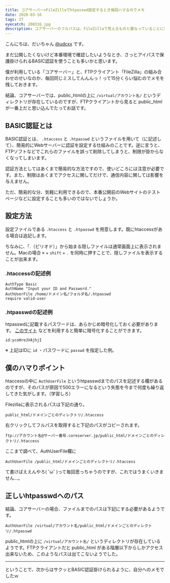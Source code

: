 ```yaml
---
title: コアサーバー✕FileZillaでhtpasswd設定するとき毎回ハマるのでメモ
date: 2020-03-16
tags: IT
eyecatch: 200316.jpg
description: コアサーバーのフルパスは、FileZillaで見えるものと異なっていることに気づかず、何度も引っかかってしまってます...
---
```


こんにちは、だいちゃん [@udcxx](https://twitter.com/udc_xx) です。

まだ公開したくないけど本番環境で確認したいようなとき、さっとアイパスで保護掛けられるBASIC認証を使うことも多いかと思います。

僕が利用している「コアサーバー」と、FTPクライアント「FileZilla」の組み合わせのせいなのか、毎回同じミスしてんんんっ！って15分くらい悩むのでメモを残しておきます。

結論、コアサーバーでは、public_htmlの上に `/virtual/アカウント名/` というディレクトリが存在しているのですが、FTPクライアントから見ると public_html が一番上だと思い込んでたってお話です。

## BASIC認証とは

BASIC認証とは、 `.htaccess` と `.htpasswd` というファイルを用いて（に記述して）、簡易的にWebサーバーに認証を設定する仕組みのことです。逆に言うと、FTPソフトなどでこれらのファイルを誤って削除してしまうと、制限が掛からなくなってしまいます。

認証方法としてはあくまで簡易的な方法ですので、使いどころには注意が必要です。また、制限はあくまでアクセスに関してだけで、通信内容に関しては影響を与えません。

ただ、簡易的な分、気軽に利用できるので、本番公開前のWebサイトのテストページなどに設定することも多いのではないでしょうか。

## 設定方法

設定ファイルである `.htaccess` と `.htpasswd` を用意します。既にhtaccessがある場合は追記します。

ちなみに、「.（ピリオド）」から始まる隠しファイルは通常画面上に表示されません。Macの場合 `⌘` + `shift` + `.` を同時に押すことで、隠しファイルを表示することが出来ます。

### .htaccessの記述例

```
AuthType Basic
AuthName "Input your ID and Password."
AuthUserFile /home/ドメイン名/フォルダ名/.htpasswd
require valid-user
```

### .htpasswdの記述例

htpasswdに記載するパスワードは、あらかじめ暗号化しておく必要があります。 [このサイト](https://www.luft.co.jp/cgi/htpasswd.php) などを利用すると簡単に暗号化することができます。

```
id:ycoHreJVAjhjI
```

※ 上記はIDに `id` ・パスワードに `passwd` を指定した例。

## 僕のハマりポイント

htaccessの中に `AuthUserFile` というhtpasswdまでのパスを記述する欄があるのですが、そのパスが原因で500エラーになるという失態を今まで何度も繰り返してきた気がします。（学習しろ）

Filezillaに表示されるパスは下記の通り。

```
public_html/ドメインごとのディレクトリ/.htaccess
```

右クリックしてフルパスを取得すると下記のパスがコピーされます。

```
ftp://アカウント名@サーバー番号.coreserver.jp/public_html/ドメインごとのディレクトリ/.htaccess
```

ここまで調べて、AuthUserFile欄に

```
AuthUserFile /public_html/ドメインごとのディレクトリ/.htaccess
```

て書けばええんやろ( ˘ω˘ )って毎回思っちゃうのですが、これではうまくいきません...。

## 正しいhtpasswdへのパス

結論、コアサーバーの場合、ファイルまでのパスは下記にする必要があるようです。

```
AuthUserFile /virtual/アカウント名/public_html/ドメインごとのディレクトリ/.htpasswd
```

public_htmlの上に `/virtual/アカウント名/` というディレクトリが存在しているようです。FTPクライアントだと public_html がある階層以下からしかアクセス出来ないため、このようなパスは出てこないようでした。

-----

ということで、次からはサクッとBASIC認証掛けられるように、自分へのメモでしたｗ
